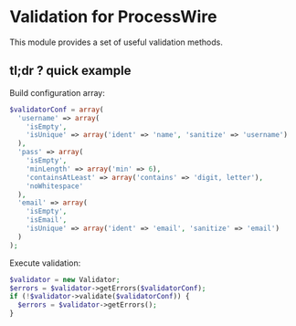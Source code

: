 # Validation for ProcessWire

This module provides a set of useful validation methods.

## tl;dr ? quick example

Build configuration array:
```php
$validatorConf = array(
  'username' => array(
    'isEmpty',
    'isUnique' => array('ident' => 'name', 'sanitize' => 'username')
  ),
  'pass' => array(
    'isEmpty',
    'minLength' => array('min' => 6),
    'containsAtLeast' => array('contains' => 'digit, letter'),
    'noWhitespace'
  ),
  'email' => array(
    'isEmpty',
    'isEmail',
    'isUnique' => array('ident' => 'email', 'sanitize' => 'email')
  )
);
```

Execute validation:
```php
$validator = new Validator;
$errors = $validator->getErrors($validatorConf);
if (!$validator->validate($validatorConf)) {
  $errors = $validator->getErrors();
}
```
